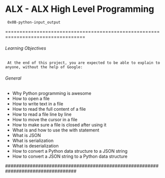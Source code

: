 ALX - ALX High Level Programming
===========================
     0x0B-python-input_output
==================================================================================

###### Learning Objectives

     At the end of this project, you are expected to be able to explain to anyone, without the help of Google:

###### General

   - Why Python programming is awesome
   - How to open a file
   - How to write text in a file
   - How to read the full content of a file
   - How to read a file line by line
   - How to move the cursor in a file
   - How to make sure a file is closed after using it
   - What is and how to use the with statement
   - What is JSON
   - What is serialization
   - What is deserialization
   - How to convert a Python data structure to a JSON string
   - How to convert a JSON string to a Python data structure


##################################################################################